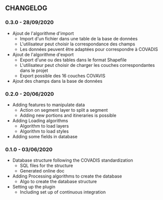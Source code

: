## CHANGELOG

### 0.3.0 - 28/09/2020

* Ajout de l'algorithme d'import
  * Import d'un fichier dans une table de la base de données
  * L'utilisateur peut choisir la correspondance des champs  
  * Les données peuvent être adaptées pour correspondre à COVADIS
* Ajout de l'algorithme d'export
  * Export d'une ou des tables dans le format Shapefile
  * L'utilisateur peut choisir de charger les couches correspondantes dans le projet
  * Export possible des 16 couches COVAVIS  
* Ajout des champs dans la base de données

### 0.2.0 - 20/06/2020

* Adding features to manipulate data
  * Action on segment layer to split a segment
  * Adding new portions and itineraries is possible
* Adding Loading algorithms
  * Algorithm to load layers
  * Algorithm to load styles
* Adding some fields in database

### 0.1.0 - 03/06/2020

* Database structure following the COVADIS standardization
  * SQL files for the structure 
  * Generated online doc
* Adding Processing algorithms to create the database
  * Algo to create the database structure
* Setting up the plugin
  * Including set up of continuous integration

###

